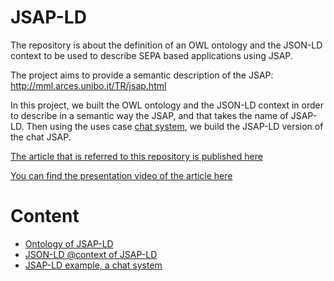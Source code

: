 # JSAP-LD
The repository is about the definition of an OWL ontology and the JSON-LD context to be used to describe SEPA based applications using JSAP.

The project aims to provide a semantic description of the JSAP: http://mml.arces.unibo.it/TR/jsap.html

In this project, we built the OWL ontology and the JSON-LD context in order to describe in a semantic way the JSAP, and that takes the name of JSAP-LD.
Then using the uses case [chat system](https://github.com/arces-wot/SEPA-Chat), we build the JSAP-LD version of the chat JSAP.

[The article that is referred to this repository is published here](https://ieeexplore.ieee.org/document/9770884/authors#authors) 

[You can find the presentation video of the article here](https://www.youtube.com/watch?v=woOsK_ocGOg&list=PLKlZJpq1JqdMNZTkF8vp-6Rp-z6GzCpmN&index=2)


# Content

* [Ontology of JSAP-LD](./jsap.owl)
* [JSON-LD @context of JSAP-LD](./jsap.jsonld)
* [JSAP-LD example, a chat system](./example_chat/chat.jsapld)

